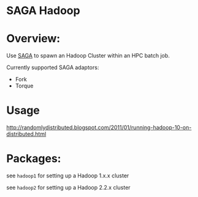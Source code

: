 # SAGA Hadoop

# Overview:

Use [SAGA](http://saga-project.github.io/saga-python/) to spawn an Hadoop Cluster within an HPC batch job.

Currently supported SAGA adaptors:

- Fork
- Torque

# Usage

<http://randomlydistributed.blogspot.com/2011/01/running-hadoop-10-on-distributed.html>


# Packages:

see `hadoop1` for setting up a Hadoop 1.x.x cluster

see `hadoop2` for setting up a Hadoop 2.2.x cluster 
